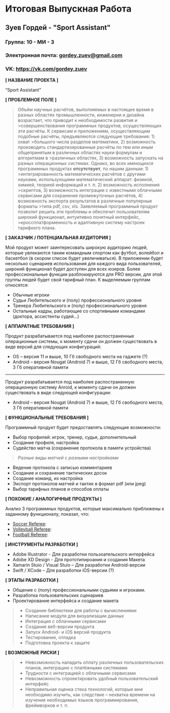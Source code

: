 # Итоговая Выпускная Работа
## Зуев Гордей - "Sport Assistant"


### Группа: 10 - МИ - 3
### Электронная почта: gordey.zuev@gmail.com
### VK: https://vk.com/gordey.zuev


**[ НАЗВАНИЕ ПРОЕКТА ]**

“Sport Assistant”


**[ ПРОБЛЕМНОЕ ПОЛЕ ]**

>Объём научных расчётов, выполняемых в настоящее время в разных областях промышленности, инженерии и дизайна возрастает, что приводит к необходимости развития и >совершенствования программных продуктов, осуществляющих эти расчёты. К сервисам и приложениям, осуществляющим подобные расчёты, предъявляются следующие требования: 1) охват >большого числа разделов математики, 2) возможность производить стандартизированные расчёты по тем или иным общепринятым в различных областях науки формулам и алгоритмам в >различных областях, 3) возможность запускать на разных операционных системах. Однако, во всех имеющихся программных продуктах **отсутствует**, по нашим данным: 1) >интегрированность математических расчётов с другими науками, использующими математический аппарат: физикой, химией, теорией информаций и т. п. 2) возможность исполнения >скриптов, 3) возможность интеграции с известными облачными сервисами для сохранения промежуточных расчётов, 4) возможность экспорта результатов в различные популярные форматы >типа pdf, csv, xls. Заявляемый программный продукт позволит решить эти проблемы и обеспечит пользователям широкий функционал, интуитивно понятный интерфейс, >кроссплатформенность и адаптивную систему настроек тарифного плана. 


**[ ЗАКАЗЧИК / ПОТЕНЦИАЛЬНАЯ АУДИТОРИЯ ]**

Мой продукт может заинтересовать широкую аудиторию людей, которые увлекаются таким командным спортом как футбол, волейбол и баскетбол (в скором список будет увеличиваться).
В приложении будет несколько сценариев использования для каждого вида пользователей, широкий функционал будет доступен для всех юзеров. Более профессиональные функции
разблокируются для PRO версии, для этой группы людей будет свой тарифный план. К выделяемым группам относятся:

* Обычные игроки
* Судьи Любительского и (полу) профессионального уровня
* Тренера Любительского и (полу) профессионального уровня
* Остальные кадры, работающие со спортивными командами (доктора, ассистенты судей...)


**[ АППАРАТНЫЕ ТРЕБОВАНИЯ ]** 

Продукт разрабатывается под наиболее распостраненные операционные системы, к моменту сдачи он должен существовать в виде версий для следующих конфигураций:

* OS – версия 11 и выше, 10 Гб свободного места на гаджете (?)
* Android – версия Nougat (Android 7) и выше, 12 Гб свободного места, 3 Гб оперативной памяти

---

Продукт разрабатывается под наиболее распостраненную операционную систему Anroid, к моменту сдачи он должен существовать в виде следующей конфигурации:

* Android – версия Nougat (Android 7) и выше, 12 Гб свободного места, 3 Гб оперативной памяти


**[ ФУНКЦИОНАЛЬНЫЕ ТРЕБОВАНИЯ ]**

Программный продукт будет предоставлять следующие возможности:
* Выбор профилей: игрок, тренер, судья, дополнительный
* Создание профиля, настройка
* Судейство матча (сохранение протокола в памяти устройства)
> *Разные виды матчей с разными настройками*
* Ведение протокола с записью комментариев
* Создание и сохранение тактических досок
* Создание команд, их настройка
* Экспорт протоколов матчей и тактик в формат pdf (или jpeg)
* Выбор тарифных планов и способов оплаты 


**[ ПОХОЖИЕ / АНАЛОГИЧНЫЕ ПРОДУКТЫ ]**

Анализ 3 программных продуктов, которые максимально приближены к заданному функционалу, показал, что:

* [Soccer Referee](https://play.google.com/store/apps/details?id=com.spinkeysoft.shingo&hl=ru): 
*	[Volleyball Referee](https://play.google.com/store/apps/details?id=com.tonkar.volleyballreferee&hl=ru&showAllReviews=true):  
* [Football Referee](https://play.google.com/store/apps/details?id=com.jcarrolldev.footballreferee&hl=ru):


**[ ИНСТРУМЕНТЫ РАЗРАБОТКИ ]**

* Adobe Illustrator - Для разработки пользоательского интерфейса
* Adobe XD Design - Для прототипироания и создания Макета
*	Xamarin Stuio / Visual Stuio – Для разработки Android-версии
*	Swift / XCode – Для разработки iOS-версии (?)

**[ ЭТАПЫ РАЗРАБОТКИ ]**

* Общение с (полу) профессиональными судьями и игроками.
*	Разработка пользовательских сценариев
*	Проектирование интерфейса и создание макета

>*	Создание библиотеки для работы с вычислениями
>*	Написание модуля для визуализации данных
>*	Интеграция с облачными сервисами
>*	Создание веб-версии продукта
>*	Запуск Android- и iOS версий продукта
>*	Тестирование, отладка
>*	Подготовка проекта к защите


**[ ВОЗМОЖНЫЕ РИСКИ ]**

>*	Невозможность наладить оплату различных пользовательских планов, интеграцию с платёжными системами
>*	Трудности с интеграцией с облачными сервисами
>*	Невозможность спроектировать удобный пользовательский интерфейс 
>*	Неправильная оценка стека технологий, которые мне необходимо изучить, как следствие – нехватка времени на изучение    необходимых языков программирования, фреймворков и т. п.

